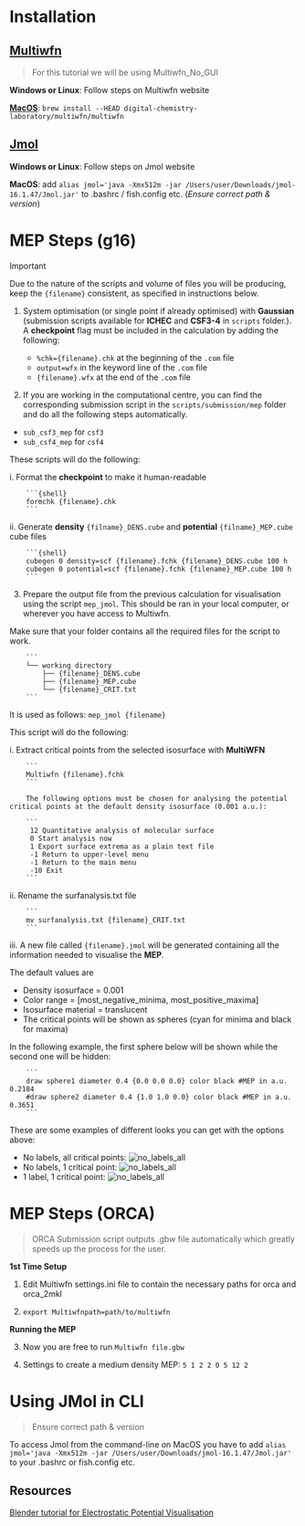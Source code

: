 # Installation

## [Multiwfn](http://sobereva.com/multiwfn/)
> For this tutorial we will be using Multiwfn_No_GUI

**Windows or Linux**: Follow steps on Multiwfn website

[**MacOS**](https://github.com/digital-chemistry-laboratory/multiwfn-mac-build): ```brew install --HEAD digital-chemistry-laboratory/multiwfn/multiwfn```

## [Jmol](https://jmol.sourceforge.net/)

**Windows or Linux**: Follow steps on Jmol website

**MacOS**: add ```alias jmol='java -Xmx512m -jar /Users/user/Downloads/jmol-16.1.47/Jmol.jar'``` to .bashrc / fish.config etc. (*Ensure correct path & version*)

# MEP Steps (g16)

> [!IMPORTANT]  
> Due to the nature of the scripts and volume of files you will be producing, keep the `{filename}` consistent, as specified in instructions below.

1. System optimisation (or single point if already optimised) with **Gaussian** (submission scripts available for **ICHEC** and **CSF3-4** in `scripts` folder.).
A **checkpoint** flag must be included in the calculation by adding the following:
   - `%chk={filename}.chk` at the beginning of the `.com` file
   - `output=wfx` in the keyword line of the `.com` file
   - `{filename}.wfx` at the end of the `.com` file

2. If you are working in the computational centre, you can find the corresponding submission script in the `scripts/submission/mep` folder and do all the following steps automatically.

- `sub_csf3_mep` for `csf3`
- `sub_csf4_mep` for `csf4`

These scripts will do the following:

i. Format the **checkpoint** to make it human-readable 

        ```{shell}
        formchk {filename}.chk
        ```

ii. Generate **density** `{filname}_DENS.cube` and **potential** `{filname}_MEP.cube` cube files

        ```{shell}
        cubegen 0 density=scf {filename}.fchk {filename}_DENS.cube 100 h
        cubegen 0 potential=scf {filename}.fchk {filename}_MEP.cube 100 h
        ```
3. Prepare the output file from the previous calculation for visualisation using the script `mep_jmol`. This should be ran in your local computer, or wherever you have access to Multiwfn.

Make sure that your folder contains all the required files for the script to work.

        ```
        └── working directory 
            ├── {filename}_DENS.cube
            ├── {filename}_MEP.cube
            └── {filename}_CRIT.txt
        ```

It is used as follows: `mep_jmol {filename}`

This script will do the following:

i. Extract critical points from the selected isosurface with **MultiWFN**

        ```
        Multiwfn {filename}.fchk
        ```

        The following options must be chosen for analysing the potential critical points at the default density isosurface (0.001 a.u.):

        ```
         12 Quantitative analysis of molecular surface
         0 Start analysis now
         1 Export surface extrema as a plain text file
         -1 Return to upper-level menu
         -1 Return to the main menu
         -10 Exit
        ```

ii. Rename the surfanalysis.txt file
    
        ```
        mv surfanalysis.txt {filename}_CRIT.txt
        ```

iii.  A new file called `{filename}.jmol` will be generated containing all the information needed to visualise the **MEP**.
        
The default values are
- Density isosurface = 0.001
- Color range = [most_negative_minima, most_positive_maxima]
- Isosurface material = translucent     
- The critical points will be shown as spheres (cyan for minima and black for maxima) 

In the following example, the first sphere below will be shown while the second one will be hidden:

        ```
        draw sphere1 diameter 0.4 {0.0 0.0 0.0} color black #MEP in a.u. 0.2184
        #draw sphere2 diameter 0.4 {1.0 1.0 0.0} color black #MEP in a.u. 0.3651
        ```

These are some examples of different looks you can get with the options above:

- No labels, all critical points:
![no_labels_all](./figures/mep_all_sphere.png)
- No labels, 1 critical point:
![no_labels_all](./figures/mep_1_sphere.png)
- 1 label, 1 critical point:
![no_labels_all](./figures/mep_1_label.png)
        

# MEP Steps (ORCA)

> ORCA Submission script outputs .gbw file automatically which greatly speeds up the process for the user.

**1st Time Setup**
1. Edit Multiwfn settings.ini file to contain the necessary paths for orca and orca_2mkl

2. ```export Multiwfnpath=path/to/multiwfn```

**Running the MEP**

3. Now you are free to run ```Multiwfn file.gbw```

4. Settings to create a medium density MEP: ```5 1 2 2 0 5 12 2```

# Using JMol in CLI
> Ensure correct path & version

To access Jmol from the command-line on MacOS you have to add ```alias jmol='java -Xmx512m -jar /Users/user/Downloads/jmol-16.1.47/Jmol.jar'``` to your .bashrc or fish.config etc.

## Resources

[Blender tutorial for Electrostatic Potential Visualisation](https://blog.hartleygroup.org/2016/02/22/visualizing-molecular-isosurfaces-mos-etc-in-blender/)
